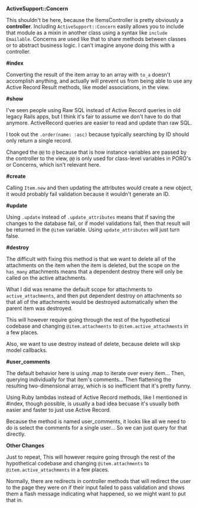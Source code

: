 **ActiveSupport::Concern**

This shouldn't be here, because the ItemsController is pretty obviously a **controller**. Including `ActiveSupport::Concern` easily allows you to include that module as a mixin in another class using a syntax like `include Emailable`. Concerns are used like that to share methods between classes or to abstract business logic. I can't imagine anyone doing this with a controller.

**#index**

Converting the result of the item array to an array with `to_a` doesn't accomplish anything, and actually will prevent us from being able to use any Active Record Result methods, like model associations, in the view. 

**#show**

I've seen people using Raw SQL instead of Active Record queries in old legacy Rails apps, but I think it's fair to assume we don't have to do that anymore. ActiveRecord queries are easier to read and update than raw SQL.

I took out the `.order(name: :asc)` because typically searching by ID should only return a single record. 

Changed the `@@` to `@` because that is how instance variables are passed by the controller to the view, `@@` is only used for class-level variables in PORO's or Concerns, which isn't relevant here.

**#create**

Calling `Item.new` and then updating the attributes would create a new object, it would probably fail validation because it wouldn't generate an ID. 

**#update**

Using `.update` instead of `.update_attributes` means that if saving the changes to the database fail, or if model validations fail, then that result will be returned in the `@item` variable. Using `update_attributes` will just turn false.

**#destroy**

The difficult with fixing this method is that we want to delete all of the attachments on the item when the item is deleted, but the scope on the `has_many` attachments means that a dependent destroy there will only be called on the active attachments. 

What I did was rename the default scope for attachments to `active_attachments`, and then put dependent destroy on attachments so that all of the attachments would be destroyed automatically when the parent item was destroyed. 

This will however require going through the rest of the hypothetical codebase and changing `@item.attachments` to `@item.active_attachments` in a few places.

Also, we want to use destroy instead of delete, because delete will skip model callbacks. 

**#user_comments**

The default behavior here is using .map to iterate over every item... Then, querying individually for that item's comments... Then flattening the resulting two-dimensional array, which is so inefficient that it's pretty funny.

Using Ruby lambdas instead of Active Record methods, like I mentioned in #index, though possible, is usually a bad idea becuase it's usually both easier and faster to just use Active Record.

Because the method is named user_comments, it looks like all we need to do is select the comments for a single user... So we can just query for that directly.

**Other Changes**

Just to repeat, This will however require going through the rest of the hypothetical codebase and changing `@item.attachments` to `@item.active_attachments` in a few places.

Normally, there are redirects in controller methods that will redirect the user to the page they were on if their input failed to pass validation and shows them a flash message indicating what happened, so we might want to put that in. 
